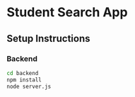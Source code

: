 # Student Search App

## Setup Instructions

### Backend

```bash
cd backend
npm install
node server.js
```
